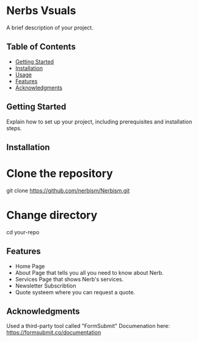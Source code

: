 # Nerbs Vsuals 

A brief description of your project.

## Table of Contents
- [Getting Started](#getting-started)
- [Installation](#installation)
- [Usage](#usage)
- [Features](#features)
- [Acknowledgments](#acknowledgments)

## Getting Started

Explain how to set up your project, including prerequisites and installation steps.

## Installation

# Clone the repository
git clone https://github.com/nerbism/Nerbism.git

# Change directory
cd your-repo

## Features

* Home Page
* About Page that tells you all you need to know about Nerb.
* Services Page that shows Nerb's services.
* Newsletter Subscribtion
* Quote systeem where you can request a quote.

## Acknowledgments

Used a third-party tool called "FormSubmit"
Documenation here: https://formsubmit.co/documentation

